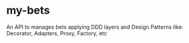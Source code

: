 # my-bets

An API to manages bets applying DDD layers and Design Patterns like: Decorator, Adapters, Proxy, Factory, etc
